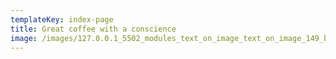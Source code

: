 ```yaml
---
templateKey: index-page
title: Great coffee with a conscience
image: /images/127.0.0.1_5502_modules_text_on_image_text_on_image_149_by_subrato.html-1-.png
---
```

